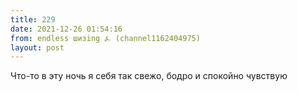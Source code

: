 ```yaml
---
title: 229
date: 2021-12-26 01:54:16
from: endless шизing ⍼ (channel1162404975)
layout: post
---
```


Что-то в эту ночь я себя так свежо, бодро и спокойно чувствую
